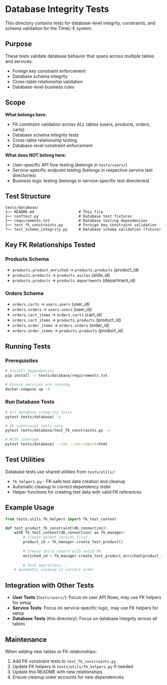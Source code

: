 # Database Integrity Tests

This directory contains tests for database-level integrity, constraints, and schema validation for the TimeL-E system.

## Purpose

These tests validate database behavior that spans across multiple tables and services:
- Foreign key constraint enforcement
- Database schema integrity
- Cross-table relationship validation
- Database-level business rules

## Scope

**What belongs here:**
- FK constraint validation across ALL tables (users, products, orders, carts)
- Database schema integrity tests
- Cross-table relationship testing
- Database-level constraint enforcement

**What does NOT belong here:**
- User-specific API flow testing (belongs in `tests/users/`)
- Service-specific endpoint testing (belongs in respective service test directories)
- Business logic testing (belongs in service-specific test directories)

## Test Structure

```
tests/database/
├── README.md                    # This file
├── conftest.py                  # Database test fixtures
├── requirements.txt             # Database testing dependencies
├── test_fk_constraints.py       # Foreign key constraint validation
└── test_schema_integrity.py     # Database schema validation (future)
```

## Key FK Relationships Tested

### Products Schema
- `products.product_enriched` → `products.products` (product_id)
- `products.products` → `products.aisles` (aisle_id)
- `products.products` → `products.departments` (department_id)

### Orders Schema
- `orders.carts` → `users.users` (user_id)
- `orders.orders` → `users.users` (user_id)
- `orders.cart_items` → `orders.carts` (cart_id)
- `orders.cart_items` → `products.products` (product_id)
- `orders.order_items` → `orders.orders` (order_id)
- `orders.order_items` → `products.products` (product_id)

## Running Tests

### Prerequisites
```bash
# Install dependencies
pip install -r tests/database/requirements.txt

# Ensure services are running
docker-compose up -d
```

### Run Database Tests
```bash
# All database integrity tests
pytest tests/database/ -v

# FK constraint tests only
pytest tests/database/test_fk_constraints.py -v

# With coverage
pytest tests/database/ --cov --cov-report=html
```

## Test Utilities

Database tests use shared utilities from `tests/utils/`:
- `fk_helpers.py` - FK-safe test data creation and cleanup
- Automatic cleanup in correct dependency order
- Helper functions for creating test data with valid FK references

## Example Usage

```python
from tests.utils.fk_helpers import fk_test_context

def test_product_fk_constraint(db_connection):
    with fk_test_context(db_connection) as fk_manager:
        # Create parent records first
        product_id = fk_manager.create_test_product()
        
        # Create child record with valid FK
        enriched_id = fk_manager.create_test_product_enriched(product_id)
        
        # Test operations...
    # Automatic cleanup in correct order
```

## Integration with Other Tests

- **User Tests** (`tests/users/`): Focus on user API flows, may use FK helpers for setup
- **Service Tests**: Focus on service-specific logic, may use FK helpers for setup
- **Database Tests** (this directory): Focus on database integrity across all tables

## Maintenance

When adding new tables or FK relationships:
1. Add FK constraint tests to `test_fk_constraints.py`
2. Update FK helpers in `tests/utils/fk_helpers.py` if needed
3. Update this README with new relationships
4. Ensure cleanup order accounts for new dependencies
